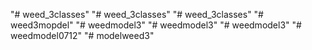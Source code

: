 "# weed_3classes" 
"# weed_3classes" 
"# weed_3classes" 
"# weed3mopdel" 
"# weedmodel3" 
"# weedmodel3" 
"# weedmodel3" 
"# weedmodel0712" 
"# modelweed3" 
